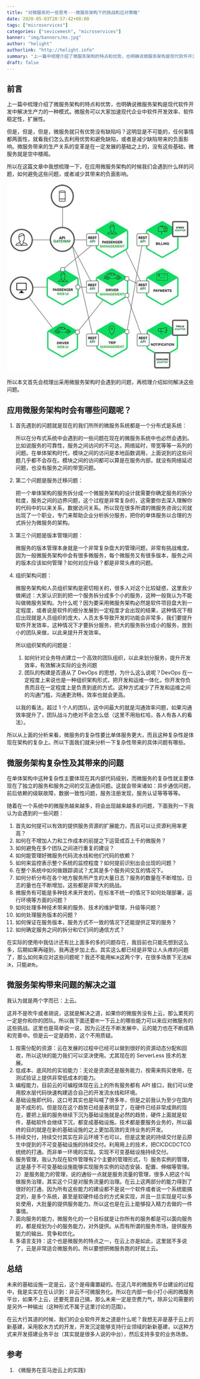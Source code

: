```yaml
---
title: "对微服务的一些思考---微服务架构下的挑战和应对策略"
date: 2020-05-03T20:57:42+08:00
tags: ["microservices"]
categories: ["sevicemesh", "microservices"]
banner: "img/banners/ms.jpg"
author: "helight"
authorlink: "http://helight.info"
summary: "上一篇中梳理介绍了微服务架构的特点和优势，也明确说微服务架构是现代软件开发中解决生产力的一种模式。微服务可以大家加速现代企业中软件开发效率、软件稳定性，扩展性。"
draft: false
---
```


## 前言
上一篇中梳理介绍了微服务架构的特点和优势，也明确说微服务架构是现代软件开发中解决生产力的一种模式。微服务可以大家加速现代企业中软件开发效率、软件稳定性，扩展性。

但是，但是，但是，微服务就只有优势没有缺陷吗？这明显是不可能的，任何事情都两面性，就看我们怎么去利用优势和避免缺陷，或者是减少缺陷带来的负面影响。微服务带来的生产关系的变革是在一定发展的基础之上的，没有这些基础，微服务就是空中楼阁。

所以在这篇文章中我想梳理一下，在应用微服务架构的时候我们会遇到什么样的问题，如何避免这些问题，或者减少其带来的负面影响。

![](imgs/ms.jpg)

所以本文首先会梳理出采用微服务架构时会遇到的问题，再梳理介绍如何解决这些问题。

## 应用微服务架构时会有哪些问题呢？
1. 首先遇到的问题就是现在的我们所所的微服务系统都是一个分布式是系统：
   
   所以在分布式系统中会遇到的一些问题在现在的微服务系统中也必然会遇到。比如说服务的可靠性，服务之间访问的不可达，网络延时，带宽等等一系列的问题。在单体架构时代，模块之间的访问是本地函数调用，上面说到的这些问题几乎都不会存在。模块之间的访问都可以算是在服务内部，就没有网络延迟问题，也没有服务之间的带宽问题。

2. 第二个问题是服务迁移问题：
   
   把一个单体架构的服务拆分成一个微服务架构的设计就需要你确定服务的拆分粒度，服务之间的边界问题，这个过程是非常复杂的，这需要你去深入理解你的代码中的以来关系，数据访问关系。所以现在很多所谓的微服务咨询公司就出现了一个职业，专门来帮助企业分析拆分服务，把你的单体服务以合理的方式拆分为微服务的架构。

3. 第三个问题是版本管理问题：
   
   微服务的版本管理本身就是一个非常复杂盘大的管理问题，非常有挑战难度。因为一般微服务架构中会有很多微服务，每个微服务又有很多版本，服务之间的版本应该如何管理？如何对应升级？都是非常头疼的问题。

4. 组织架构问题：
   
   微服务架构和人员组织架构是密切相关的，很多人对这个比较疑惑，这里我少做阐述：大家认识到的把一个服务拆分成多个小的服务，这种一般我认为不能叫做微服务架构。为什么呢？因为要采用微服务架构必然是软件项目盘大到一定程度，或者说是软件的细分发展到一定程度才会出现的结果，这种情况下相应出现就是人员组织的庞大，人员太多导致开发的功能会非常多，我们要提升软件开发效率，这种情况下才要拆分服务，把大的服务拆分成小的服务，放到小的团队来做，以此来提升开发效率。

   所以组织架构的问题是：
   1. 如何针对业务特点建立一个高效的团队组织，以此来划分服务，提升开发效率，有效解决实际的业务问题
   2. 团队的构建是否遵从了 DevOps 的思想，为什么这么说呢？DevOps 在一定程度上来说也是一种组织架构形式，把开发和运维一体化，你开发你负责而且在一定程度上是负责到底的方式。这种方式减少了开发和运维之间的沟通门槛，沟通更流畅，效率也就会更高。
   
   以我的看法，超过 1 个人的团队，这中间最大的就是沟通效率问题，如果沟通效率提升了，团队战斗力绝对不会怎么低（这里不用抬杠哈，各人有各人的看法）。

所以从上面的分析来看，微服务的复杂性要比单体服务更大，而且这种复杂性是体现在架构的复杂上。所以下面我们就来分析一下复杂性带来的具体问题有哪些。

## 微服务架构复杂性及其带来的问题

在单体架构中这种复杂性主要体现在其内部代码级别，而微服务的复杂性就主要体现在了独立的服务和服务之间的交互通信问题。这就会带来诸如：异步通信问题，前后依赖的级联故障，数据一致性问题，服务注册发现，服务认证等等等等。

随着在一个系统中的微服务越来越多，将会出现越来越多的问题，下面我列一下我认为会遇到的一些问题：

1. 首先如何提可以有效的提供服务资源的扩展能力，而且可以让资源利用率更高？
2. 如何在不增加人力和工作成本的前提之下运营成百上千的微服务？
3. 如何避免在多个团队之间进行重复的建设？
4. 如何能管理好微服务代码流水线和他们代码的依赖？
5. 如何来监控表示整个系统的监控程度？如何提前识别出会出现的问题？
6. 在整个系统中如何做跟踪调试？尤其是多个服务间交互的情况下。
7. 如何分析分布在各个地方服务所产生的大量日志？服务的数量在不断增加，日志的量也在不断增加，这些都是非常大的挑战。
8. 微服务有可能是多种技术来开发的，在标准不统一的情况下如何处理部署，运行环境等方面的问题？
9. 如何处理多种技术带来的服务、技术的维护管理，升级等问题？
10. 如何处理服务版本的问题？
11. 如何保证在服务版本，服务方式不一致的情况下还能提供正常的服务？
12. 如何确定服务之间的拆分和它们间的通信方式？

在实际的使用中我估计还有比上面多的多的问题存在，我目前也只能先想到这么多，后期如果再碰到，我再逐步加上去。其实这么都已经是非常让人头疼的问题了，那么如何来应对这些问题呢？我还不能用`解决`这两个字，在很多场景下无法`解决`，只能`避免`。

## 微服务架构带来问题的解决之道

我认为就是两个字而已：上云。

这并不是吹牛或者胡说，这就是解决之道，如果你的微服务没有上云，那么累死的一定是你和你的团队。所以我下面还要`吹`一下云上的哪些能力可以来应对微服务的这些挑战。这里也是简单说一说，因为云还在不断发展中，云的能力也在不断成熟和完善中。但是云一定是趋势，这个不用质疑。

1. 按需分配的资源：云在发展的过程中已经可以做到很好的资源动态分配和回收，所以这块的能力我们可以坚决使用。尤其现在的 ServerLess 技术的发展。
2. 低成本、底风险的实验能力：无论是资源还是服务能力，按需来购买使用，在测试验证上提供非常低成本的能力。
3. 编程能力，目前云的可编程体现在云上的所有服务都有 API 接口，我们可以使用胶水层代码快速构建适合自己的开发流水线和环境。
4. 基础设施即代码，这口号其实也是叫喊了很多年，但是之前我认为至少在国内是不成形的。但是现在这个趋势已经是表明显了，在硬件已经非常成熟的现在，要把上层的服务继续下沉为基础设施就是必然的趋势，硬件上面就是软件，基础软件会继续下沉，都变成基础设施。技术都是要服务业务的，所以最终的目的就是在新的基础设施的之上更加高效的支持业务的开发。
5. 持续交付，持续交付其实在非云环境下也可以，但是这里说的持续交付是云原生中提到的不可变基础设施的持续交付。利用用上的技术，把CICDCDCTCO统统的打通。而非单一环境的实现。实现不可变基础设施持续交付。
6. 服务管理，我认为现在软件管理有2个主要的管理形式，1）服务实例的管理，这是基于不可变基础设施能够实现服务实例的动态安装、配置、伸缩等管理。2）是服务能力的管理，说的通俗一点就是服务流量的管理，很多人把这个叫做服务治理，其实这个只是对服务流量的治理。在云上这两部分的能力得到了很好的打通，因为所有这些能力的建设都不是说一个软件或者说一个系统能搞定的，是多个系统，甚至是软硬件结合的方式来实现，并且一旦实现是可以多处使用，大批量的提供服务能力。所以这也是在云上能够投入精力去做的一件事情。
7. 面向服务的能力，微服务化的一个目标就是让你所有的服务都是可以面向服务的，都是规划为小的服务能力，对外提供。从而有所谓的服务市场，提供服务能力的输出、竞争和优化。
8. 多语言支持：这个也是微服务的特点之一，在云上亦是如此，这里就不多说了，云是非常适合微服务的。所以要想把微服务跑的好就上云。


## 总结
未来的基础设施一定是云，这个是毋庸置疑的。在这几年的微服务平台建设的过程中，我是实实在在认识到：非云不可微服务化。所以在内部一些小打小闹的微服务平台，如果不上云，还要死意自己搞，那么未来一定是空费力气，除非公司需要的是另外一种输出（这种形式不属于这里讨论的范围）。

在云大行其道的时候，我们的企业软件开发之道是什么呢？我想无非是基于云上的新基建，采用胶水方式的开发，开发沉淀能够支持行业领域的新新基建，以这种方式来开发搭建业务平台（其实就是很多人说的中台），然后支持多变的业务场景。

## 参考
1. 《微服务在亚马逊云上的实践》